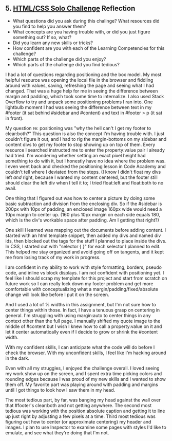 ## 5. [HTML/CSS Solo Challenge](5_HTML_CSS_solo_challenge/readme.md) Reflection

* What questions did you ask during this challnge? What resources did you find to help you answer them?  
* What concepts are you having trouble with, or did you just figure something out? If so, what?  
* Did you learn any new skills or tricks?
* How confident are you with each of the Learning Competencies for this challenge? 
* Which parts of the challenge did you enjoy?
* Which parts of the challenge did you find tedious?

I had a lot of questions regarding positioning and the box model. My most helpful resource was opening the local file in the browser and fiddling around with values, saving, refreshing the page and seeing what I had changed. That was a huge help for me in seeing the difference between margin and padding, which took some time to internalize. I also used Stack Overflow to try and unpack some positioning problems I ran into. One lightbulb moment I had was seeing the difference between text in my #footer (it sat behind #sidebar and #content) and text in #footer > p (it sat in front). 

My question re: positioning was "why the hell can't I get my footer to clear:both?" This question is also the concept I'm having trouble with. I just couldn't figure it out, and I had to rig the margin-bottoms on my sidebar and content divs to get my footer to stop showing up on top of them. Every resource I searched instructed me to enter the property:value pair I already had tried. I'm wondering whether setting an exact pixel height had something to do with it, but I honestly have no idea where the problem was. I even went back and checked the positioning lesson in Code Academy and couldn't tell where I deviated from the steps. (I know I didn't float my divs left *and* right, because I wanted my content centered, but the footer still should clear the left div when I tell it to; I tried float:left and float:both to no avail.

One thing that I figured out was how to center a picture by doing some basic subtraction and division from the enclosing div. So if the #sidebar is 200px with 10px of padding, an enclosed image 160px wide would need a 10px margin to center up. (160 plus 10px margin on each side equals 180, which is the div's workable space after padding. Am I getting that right?)

One skill I learned was mapping out the documents before adding content. I started with an html template snippet, then added my divs and named div ids, then blocked out the tags for the stuff I planned to place inside the divs. In CSS, I started out with "selector { }" for each selector I planned to edit. This helped me stay organized and avoid going off on tangents, and it kept me from losing track of my work in progress.

I am confident in my ability to work with style formatting, borders, pseudo code, and inline vs block displays. I am not confident with positioning yet. I feel like I should scrap my template for this project and start from scratch on future work so I can really lock down my footer problem and get more comfortable with conceptualizing what a margin/padding/fixed/absolute change will look like before I put it on the screen. 

And I used a lot of % widths in this assignment, but I'm not sure how to center things within those. In fact, I have a tenuous grasp on centering in general. I'm struggling with using margin:auto to center things in any context other than the full page. I manually shifted my quote image to the middle of #content but I wish I knew how to call a property:value on it and let it center automatically even if I decide to grow or shrink the #content width. 

With my confident skills, I can anticipate what the code will do before I check the browser. With my unconfident skills, I feel like I'm hacking around in the dark.

Even with all my struggles, I enjoyed the challenge overall. I loved seeing my work show up on the screen, and I spent extra time picking colors and rounding edges because I was proud of my new skills and I wanted to show them off. My favorite part was playing around with padding and margins until I got things to look how I saw them in my head. 

The most tedious part, by far, was banging my head against the wall over that #footer's clear:both and not getting anywhere. The second most tedious was working with the position:absolute caption and getting it to line up just right by adjusting a few pixels at a time. Third most tedious was figuring out how to center (or approximate centering) my header and images. I plan to use Inspector to examine some pages with styles I'd like to emulate, and see what they're doing that I'm not.